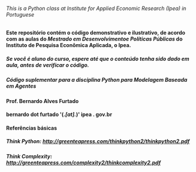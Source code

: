 ###### This is a Python class at Institute for Applied Economic Research (Ipea) in Portuguese ###

#### Este repositório contém o código demonstrativo e ilustrativo, de acordo com as aulas do *Mestrado em Desenvolvimentoe Políticas Públicas* do Instituto de Pesquisa Econômica Aplicada, o Ipea. 

##### Se você é aluno do curso, espere até que o conteúdo tenha sido dado em aula, antes de verificar o código.
##### Código suplementar para a disciplina Python para Modelagem Baseada em Agentes

#### Prof. Bernardo Alves Furtado
#### bernardo dot furtado '(.*[at].*)' ipea . gov.br

#### Referências básicas

##### Think Python: http://greenteapress.com/thinkpython2/thinkpython2.pdf
##### Think Complexity: http://greenteapress.com/complexity2/thinkcomplexity2.pdf
